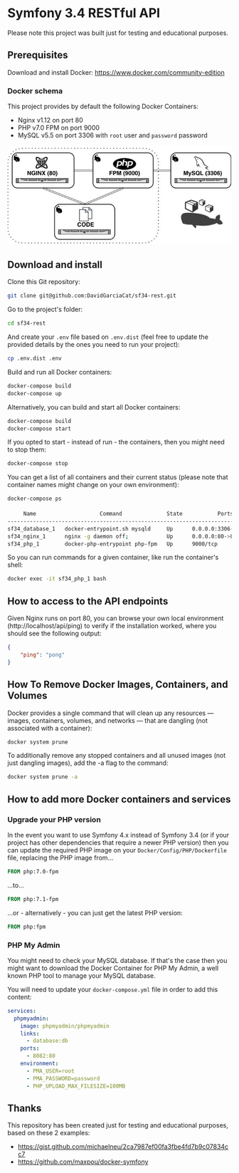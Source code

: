 # Symfony 3.4 RESTful API

Please note this project was built just for testing and educational purposes.

## Prerequisites

Download and install Docker: https://www.docker.com/community-edition

### Docker schema

This project provides by default the following Docker Containers:
- Nginx v1.12 on port 80
- PHP v7.0 FPM on port 9000
- MySQL v5.5 on port 3306 with `root` user and `password` password

![Docker Containers Schema](https://github.com/DavidGarciaCat/sf34-rest/blob/master/Docker/Resources/image/docker-containers-schema.jpg)

## Download and install

Clone this Git repository:

```bash
git clone git@github.com:DavidGarciaCat/sf34-rest.git
```

Go to the project's folder:

```bash
cd sf34-rest
```

And create your `.env` file based on `.env.dist` (feel free to update the provided details by the ones you need to run your project):

```bash
cp .env.dist .env
```

Build and run all Docker containers: 

```bash
docker-compose build
docker-compose up
```

Alternatively, you can build and start all Docker containers:

```bash
docker-compose build
docker-compose start
```

If you opted to start - instead of run - the containers, then you might need to stop them:

```bash
docker-compose stop
```

You can get a list of all containers and their current status (please note that container names might change on your own environment):

```bash
docker-compose ps

     Name                    Command              State           Ports
--------------------------------------------------------------------------------
sf34_database_1   docker-entrypoint.sh mysqld     Up      0.0.0.0:3306->3306/tcp
sf34_nginx_1      nginx -g daemon off;            Up      0.0.0.0:80->80/tcp
sf34_php_1        docker-php-entrypoint php-fpm   Up      9000/tcp
```

So you can run commands for a given container, like run the container's shell:

```bash
docker exec -it sf34_php_1 bash
```

## How to access to the API endpoints

Given Nginx runs on port 80, you can browse your own local environment (http://localhost/api/ping) to verify if the installation worked, where you should see the following output:

```json
{
    "ping": "pong"
}
```

## How To Remove Docker Images, Containers, and Volumes

Docker provides a single command that will clean up any resources — images, containers, volumes, and networks — that are dangling (not associated with a container):

```bash
docker system prune
```

To additionally remove any stopped containers and all unused images (not just dangling images), add the -a flag to the command:

```bash
docker system prune -a
```

## How to add more Docker containers and services

### Upgrade your PHP version

In the event you want to use Symfony 4.x instead of Symfony 3.4 (or if your project has other dependencies that require a newer PHP version) then you can update the required PHP image on your `Docker/Config/PHP/Dockerfile` file, replacing the PHP image from...

```dockerfile
FROM php:7.0-fpm
```

...to...

```dockerfile
FROM php:7.1-fpm
```

...or - alternatively - you can just get the latest PHP version:

```dockerfile
FROM php:fpm
```

### PHP My Admin

You might need to check your MySQL database. If that's the case then you might want to download the Docker Container for PHP My Admin, a well known PHP tool to manage your MySQL database.

You will need to update your `docker-compose.yml` file in order to add this content:

```yaml
services:
  phpmyadmin:
    image: phpmyadmin/phpmyadmin
    links:
      - database:db
    ports:
      - 8082:80
    environment:
      - PMA_USER=root
      - PMA_PASSWORD=password
      - PHP_UPLOAD_MAX_FILESIZE=100MB
```

## Thanks

This repository has been created just for testing and educational purposes, based on these 2 examples:
- https://gist.github.com/michaelneu/2ca7987ef00fa3fbe4fd7b9c07834cc7
- https://github.com/maxpou/docker-symfony
